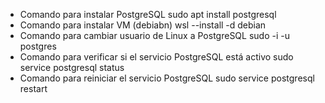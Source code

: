 * Comando para instalar PostgreSQL
    sudo apt install postgresql
* Comando para instalar VM (debiabn)
    wsl --install -d debian
* Comando para cambiar usuario de Linux a PostgreSQL
    sudo -i -u postgres
* Comando para verificar si el servicio PostgreSQL está activo
    sudo service postgresql status
* Comando para reiniciar el servicio PostgreSQL
    sudo service postgresql restart
